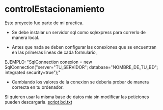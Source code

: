 # controlEstacionamiento
Este proyecto fue parte de mi practica.

- Se debe instalar un servidor sql como sqlexpress para correrlo de manera local.

- Antes que nada se deben configurar las conexiones que se encuentran en las primeras lineas de cada formulario, 

EJEMPLO: 
"SqlConnection conexion = new SqlConnection("server="TU_SERVIDOR"; database="NOMBRE_DE_TU_BD"; integrated security=true");"

- Cambiando los valores de la conexion se deberia probar de manera correcta en tu ordenador.

Si quieren usar la misma base de datos mia sin modificar las peticiones pueden descargarla.
[script bd.txt](https://github.com/Chonita4a/controlEstacionamiento/files/14454700/script.bd.txt)
